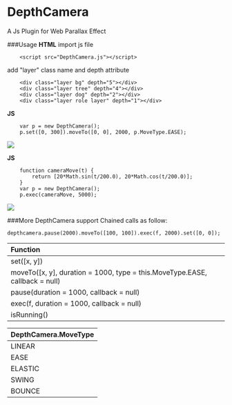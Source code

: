 # DepthCamera
A Js Plugin for Web Parallax Effect

###Usage
**HTML**
import js file

        <script src="DepthCamera.js"></script>
add "layer" class name and depth attribute

        <div class="layer bg" depth="5"></div>
        <div class="layer tree" depth="4"></div>
        <div class="layer dog" depth="2"></div>
        <div class="layer role layer" depth="1"></div>
**JS**

        var p = new DepthCamera();
        p.set([0, 300]).moveTo([0, 0], 2000, p.MoveType.EASE);

![](http://i4.piimg.com/567571/b2b68b495aacd0ab.gif)

**JS**

        function cameraMove(t) {
            return [20*Math.sin(t/200.0), 20*Math.cos(t/200.0)];
        }
        var p = new DepthCamera();
        p.exec(cameraMove, 5000);

![](http://i4.piimg.com/567571/39e10d47e8a46cbf.gif)

###More
DepthCamera support Chained calls as follow:

`depthcamera.pause(2000).moveTo([100, 100]).exec(f, 2000).set([0, 0]);`

| Function      |
| :-------- |
| set([x, y])  |
| moveTo([x, y], duration = 1000, type = this.MoveType.EASE, callback = null)     | 
| pause(duration = 1000, callback = null)      | 
| exec(f, duration = 1000, callback = null)      | 
| isRunning()      |
 
| DepthCamera.MoveType      |
| :-------- |
| LINEAR  |
| EASE     | 
| ELASTIC      | 
| SWING      | 
| BOUNCE      | 
